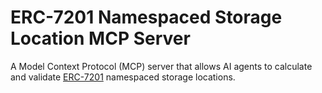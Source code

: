 # ERC-7201 Namespaced Storage Location MCP Server

A Model Context Protocol (MCP) server that allows AI agents to calculate and validate [ERC-7201](https://eips.ethereum.org/EIPS/eip-7201) namespaced storage locations.
